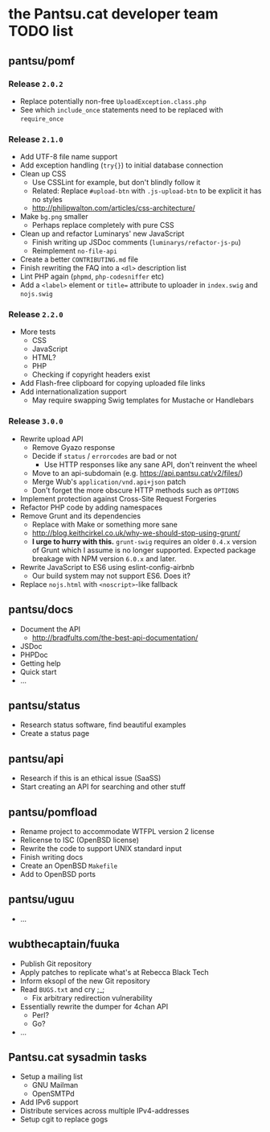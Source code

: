 # the Pantsu.cat developer team TODO list

## pantsu/pomf

### Release `2.0.2`

- Replace potentially non-free `UploadException.class.php`
- See which `include_once` statements need to be replaced with `require_once`

### Release `2.1.0`

- Add UTF-8 file name support
- Add exception handling (`try{}`) to initial database connection
- Clean up CSS
  - Use CSSLint for example, but don't blindly follow it
  - Related: Replace `#upload-btn` with `.js-upload-btn` to be explicit it has
    no styles
  - <http://philipwalton.com/articles/css-architecture/>
- Make `bg.png` smaller
  - Perhaps replace completely with pure CSS
- Clean up and refactor Luminarys' new JavaScript
  - Finish writing up JSDoc comments (`luminarys/refactor-js-pu`)
  - Reimplement `no-file-api`
- Create a better `CONTRIBUTING.md` file
- Finish rewriting the FAQ into a `<dl>` description list
- Lint PHP again (`phpmd`, `php-codesniffer` etc)
- Add a `<label>` element or `title=` attribute to uploader in `index.swig` and
  `nojs.swig`

### Release `2.2.0`

- More tests
  - CSS
  - JavaScript
  - HTML?
  - PHP
  - Checking if copyright headers exist
- Add Flash-free clipboard for copying uploaded file links
- Add internationalization support
  - May require swapping Swig templates for Mustache or Handlebars

### Release `3.0.0`

- Rewrite upload API
  - Remove Gyazo response
  - Decide if `status` / `errorcodes` are bad or not
    - Use HTTP responses like any sane API, don't reinvent the wheel
  - Move to an api-subdomain (e.g. <https://api.pantsu.cat/v2/files/>)
  - Merge Wub's `application/vnd.api+json` patch
  - Don't forget the more obscure HTTP methods such as `OPTIONS`
- Implement protection against Cross-Site Request Forgeries
- Refactor PHP code by adding namespaces
- Remove Grunt and its dependencies
  - Replace with Make or something more sane
  - <http://blog.keithcirkel.co.uk/why-we-should-stop-using-grunt/>
  - **I urge to hurry with this.** `grunt-swig` requires an older `0.4.x`
    version of Grunt which I assume is no longer supported. Expected package
    breakage with NPM version `6.0.x` and later.
- Rewrite JavaScript to ES6 using eslint-config-airbnb
  - Our build system may not support ES6. Does it?
- Replace `nojs.html` with `<noscript>`-like fallback

## pantsu/docs

- Document the API
  - <http://bradfults.com/the-best-api-documentation/>
- JSDoc
- PHPDoc
- Getting help
- Quick start
- …

## pantsu/status

- Research status software, find beautiful examples
- Create a status page

## pantsu/api

- Research if this is an ethical issue (SaaSS)
- Start creating an API for searching and other stuff

## pantsu/pomfload

- Rename project to accommodate WTFPL version 2 license
- Relicense to ISC (OpenBSD license)
- Rewrite the code to support UNIX standard input
- Finish writing docs
- Create an OpenBSD `Makefile`
- Add to OpenBSD ports

## pantsu/uguu

- …

## wubthecaptain/fuuka

- Publish Git repository
- Apply patches to replicate what's at Rebecca Black Tech
- Inform eksopl of the new Git repository
- Read `BUGS.txt` and cry ;\_;
  - Fix arbitrary redirection vulnerability
- Essentially rewrite the dumper for 4chan API
  - Perl?
  - Go?
- …

## Pantsu.cat sysadmin tasks

- Setup a mailing list
  - GNU Mailman
  - OpenSMTPd
- Add IPv6 support
- Distribute services across multiple IPv4-addresses
- Setup cgit to replace gogs
